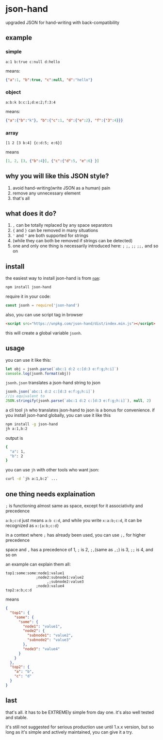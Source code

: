 # json-hand
upgraded JSON for hand-writing with back-compatibility

## example
### simple
```text
a:1 b:true c:null d:hello
```
means:
```json
{"a":1, "b":true, "c":null, "d":"hello"}
```

### object
```text
a:b:k b:c:1;d:e:2;f:3:4
```
means:
```json
{"a":{"b":"k"}, "b":{"c":1, "d":{"e":2}, "f":{"3":4}}}
```

### array
```text
[1 2 [3 b:4] {c:d:5; e:6}]
```
means
```json
[1, 2, [3, {"b":4}], {"c":{"d":5, "e":6} }]
```

## why you will like this JSON style?
1. avoid hand-writing(write JSON as a human) pain
2. remove any unnecessary element
3. that's all

## what does it do?
1. `,` can be totally replaced by any space separators
2. `{` and `}` can be removed in many situations
3. `'` and `"` are both supported for strings
4. (while they can both be removed if strings can be detected) 
5. one and only one thing is necessarily introduced here: `;` `;,` `;;` `;;,` and so on 

## install

the easiest way to install json-hand is from [`npm`](https://www.npmjs.com/):

```sh
npm install json-hand
```
require it in your code:
```javascript
const jsonh = require('json-hand')
```
also, you can use script tag in browser

```html
<script src="https://unpkg.com/json-hand/dist/index.min.js"></script>
```

<script src="https://unpkg.com/json5@^2.0.0/dist/index.min.js"></script>
this will create a global variable `jsonh`.

## usage
you can use it like this:

```javascript
let obj = jsonh.parse(`abc:1 d:2 c:[d:3 e:f:g;h:i]`)
console.log(jsonh.format(obj))
```

`jsonh.json` translates a json-hand string to json
```javascript
jsonh.json(`abc:1 d:2 c:[d:3 e:f:g;h:i]`)
//is equivalent to
JSON.stringify(jsonh.parse(`abc:1 d:2 c:[d:3 e:f:g;h:i]`), null, 2)
```

a cli tool `jh` who translates json-hand to json is a bonus for convenience. if you install json-hand globally, you can
 use it like this
```sh
npm install -g json-hand
jh a:1,b:2
```
output is
```sh 
{
  "a": 1,
  "b": 2
}
```
you can use `jh` with other tools who want json:
```sh
curl -d `jh a:1,b:2` ...
```

## one thing needs explaination

`;` is functioning almost same as space, except for it associativity and precedence

`a:b;c:d` just means `a:b c:d`, and while you write `x:a:b;c:d`, it can be recognized as `x:{a:b;c:d}`

in a context where `;` has already been used, you can use `;,` for higher precedence

space and `,` has a precedence of 1, `;` is 2, `;,`(same as `,;`) is 3, `;;` is 4, and so on

an example can explain them all:

```text
top1:some:some:node1:value1
              ;node2:subnode1:value2
                   ,;subnode2:value3
              ;node3:value4
top2:a:b;c:d
```
means

```json
{
  "top1": {
    "some": {
      "some": {
        "node1": "value1",
        "node2": {
          "subnode1": "value2",
          "subnode2": "value3"
        },
        "node3": "value4"
      }
    }
  },
  "top2": {
    "a": "b",
    "c": "d"
  }
}
```

## last
that's all. it has to be EXTREMEly simple from day one. it's also well tested and stable.

it's still not suggested for serious production use until 1.x.x version, but so long as it's simple and actively 
maintained, you can give it a try.
